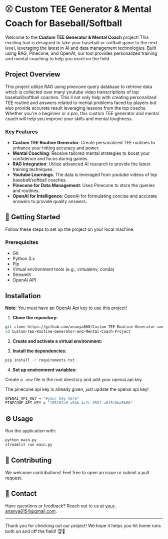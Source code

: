 # ⚾ Custom TEE Generator & Mental Coach for Baseball/Softball 

Welcome to the **Custom TEE Generator & Mental Coach** project! This exciting tool is designed to take your baseball or softball game to the next level, leveraging the latest in AI and data management technologies. Built using RAG, Pinecone, and OpenAI, our tool provides personalized training and mental coaching to help you excel on the field.

## Project Overview

This project utilize RAG using pinecone query database to retrieve data which is collected over many youtube video transcriptions of top baseball/softball coaches. This ll not only help with creating personalized TEE routine and answers related to mental problems faced by players but also provide accurate result leveraging lessons from the top coachs. Whether you're a beginner or a pro, this custom TEE generator and mental coach will help you improve your skills and mental toughness.

### Key Features

- **Custom TEE Routine Generator**: Create personalized TEE routines to enhance your hitting accuracy and power.
- **Mental Coaching**: Receive tailored mental strategies to boost your confidence and focus during games.
- **RAG Integration**: Utilize advanced AI research to provide the latest training techniques.
- **Youtube Learnings**: The data is leveraged from youtube videos of top baseball/softball coaches.
- **Pinecone for Data Management**: Uses Pinecone to store the queries and routines.
- **OpenAI for Intelligence**: OpenAi for formulating concise and accurate answers to provide quality answers.

## 🚀 Getting Started

Follow these steps to set up the project on your local machine.

### Prerequisites

- Git
- Python 3.x
- Pip
- Virtual environment tools (e.g., virtualenv, conda)
- Streamlit
- OpenAi API

## Installation

**Note**: You must have an OpenAi Api key to use this project!

1. **Clone the repository:**
  ```bash
  git clone https://github.com/ananya868/Custom-TEE-Routine-Generator-and-Mental-Coach-Project.git
  cd Custom-TEE-Routine-Generator-and-Mental-Coach-Project
  ```
2. **Create and activate a virtual environment:**
  
3. **Install the dependencies:**
```bash
pip install -r requirements.txt
```
4. **Set up environment variables:**

Create a `.env` file in the root directory and add your openai api key.

The pinecone api key is already given, just update the openai api key!
```bash
OPENAI_API_KEY = "#your key here"
PINECONE_API_KEY = "105107c0-a54b-4c2c-8581-a818f0bd5b06"
```
## ⚙️ Usage

Run the application with:
```bash
python main.py
streamlit run main.py
```

## 🤝 Contributing

We welcome contributions! Feel free to open an issue or submit a pull request.

## 📧 Contact

Have questions or feedback? Reach out to us at [your-ananya8154@gmail.com](mailto:ananya8154@gmail.com).

---

Thank you for checking out our project! We hope it helps you hit home runs both on and off the field! 🏆🌟
